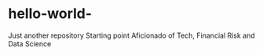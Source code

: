 # hello-world-
Just another repository 
Starting point 
Aficionado of Tech, Financial Risk and Data Science 
